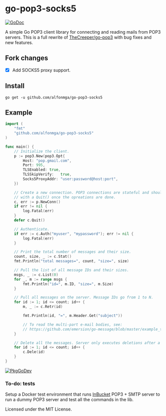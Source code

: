 # go-pop3-socks5

[![GoDoc](https://godoc.org/github.com/alfonmga/go-pop3-socks5?status.svg&style=flat-square)](http://godoc.org/github.com/alfonmga/go-pop3-socks5)

A simple Go POP3 client library for connecting and reading mails from POP3 servers. This is a full rewrite of [TheCreeper/go-pop3](https://github.com/TheCreeper/go-pop3) with bug fixes and new features.

## Fork changes

- [x] Add SOCKS5 proxy support.

## Install

`go get -u github.com/alfonmga/go-pop3-socks5`

## Example

```go
import (
	"fmt"
	"github.com/alfonmga/go-pop3-socks5"
)

func main() {
	// Initialize the client.
	p := pop3.New(pop3.Opt{
		Host: "pop.gmail.com",
		Port: 995,
		TLSEnabled: true,
		TLSSkipVerify:   true,
		Socks5ProxyAddr: "user:password@host:port",
	})

	// Create a new connection. POP3 connections are stateful and should end
	// with a Quit() once the opreations are done.
	c, err := p.NewConn()
	if err != nil {
		log.Fatal(err)
	}
	defer c.Quit()

	// Authenticate.
	if err := c.Auth("myuser", "mypassword"); err != nil {
		log.Fatal(err)
	}

	// Print the total number of messages and their size.
	count, size, _ := c.Stat()
	fmt.Println("total messages=", count, "size=", size)

	// Pull the list of all message IDs and their sizes.
	msgs, _ := c.List(0)
	for _, m := range msgs {
		fmt.Println("id=", m.ID, "size=", m.Size)
	}

	// Pull all messages on the server. Message IDs go from 1 to N.
	for id := 1; id <= count; id++ {
		m, _ := c.Retr(id)

		fmt.Println(id, "=", m.Header.Get("subject"))

		// To read the multi-part e-mail bodies, see:
		// https://github.com/emersion/go-message/blob/master/example_test.go#L12
	}

	// Delete all the messages. Server only executes deletions after a successful Quit()
	for id := 1; id <= count; id++ {
		c.Dele(id)
	}
}
```

[![PkgGoDev](https://pkg.go.dev/badge/github.com/alfonmga/go-pop3-socks5)](https://pkg.go.dev/github.com/alfonmga/go-pop3-socks5)

### To-do: tests

Setup a Docker test environment that runs [InBucket](https://github.com/inbucket/inbucket) POP3 + SMTP server to run a dummy POP3 server and test all the commands in the lib.

Licensed under the MIT License.
